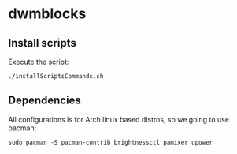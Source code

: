 # dwmblocks

## Install scripts

Execute the script:

```shell
./installScriptsCommands.sh
```

## Dependencies

All configurations is for Arch linux based distros, so we going to use pacman:

```shell
sudo pacman -S pacman-contrib brightnessctl pamixer upower
```
